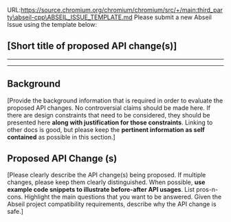 URL:https://source.chromium.org/chromium/chromium/src/+/main:third_party\abseil-cpp\ABSEIL_ISSUE_TEMPLATE.md
Please submit a new Abseil Issue using the template below:

## [Short title of proposed API change(s)]

--------------------------------------------------------------------------------
--------------------------------------------------------------------------------

## Background

[Provide the background information that is required in order to evaluate the
proposed API changes. No controversial claims should be made here. If there are
design constraints that need to be considered, they should be presented here
**along with justification for those constraints**. Linking to other docs is
good, but please keep the **pertinent information as self contained** as
possible in this section.]

## Proposed API Change (s)

[Please clearly describe the API change(s) being proposed. If multiple changes,
please keep them clearly distinguished. When possible, **use example code
snippets to illustrate before-after API usages**. List pros-n-cons. Highlight
the main questions that you want to be answered. Given the Abseil project compatibility requirements, describe why the API change is safe.]
